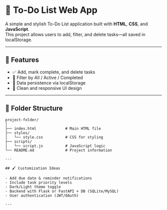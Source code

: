 # 📝 To-Do List Web App

A simple and stylish To-Do List application built with **HTML**, **CSS**, and **JavaScript**.  
This project allows users to add, filter, and delete tasks—all saved in localStorage.

---

## 🔧 Features

- ✅ Add, mark complete, and delete tasks
- 🔎 Filter by All / Active / Completed
- 💾 Data persistence via localStorage
- 🎨 Clean and responsive UI design

---

## 📁 Folder Structure

```
project-folder/
│
├── index.html             # Main HTML file
├── styles/
│   └── style.css          # CSS for styling
├── scripts/
│   └── script.js          # JavaScript logic
└── README.md              # Project information

---

## 🖌️ Customization Ideas

- Add due date & reminder notifications
- Include task priority levels
- Dark/Light theme toggle
- Backend with Flask or FastAPI + DB (SQLite/MySQL)
- User authentication (JWT/OAuth)

---

